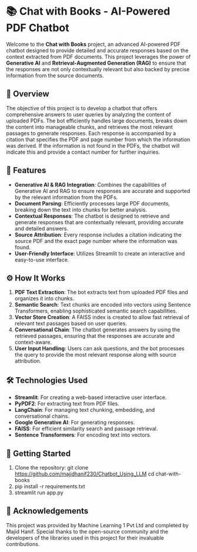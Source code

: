 # 📚 Chat with Books - AI-Powered PDF Chatbot

Welcome to the **Chat with Books** project, an advanced AI-powered PDF chatbot designed to provide detailed and accurate responses based on the context extracted from PDF documents. This project leverages the power of **Generative AI** and **Retrieval-Augmented Generation (RAG)** to ensure that the responses are not only contextually relevant but also backed by precise information from the source documents.

## 📝 Overview

The objective of this project is to develop a chatbot that offers comprehensive answers to user queries by analyzing the content of uploaded PDFs. The bot efficiently handles large documents, breaks down the content into manageable chunks, and retrieves the most relevant passages to generate responses. Each response is accompanied by a citation that specifies the PDF and page number from which the information was derived. If the information is not found in the PDFs, the chatbot will indicate this and provide a contact number for further inquiries.

## 🚀 Features

- **Generative AI & RAG Integration**: Combines the capabilities of Generative AI and RAG to ensure responses are accurate and supported by the relevant information from the PDFs.
- **Document Parsing**: Efficiently processes large PDF documents, breaking down the text into chunks for better analysis.
- **Contextual Responses**: The chatbot is designed to retrieve and generate responses that are contextually relevant, providing accurate and detailed answers.
- **Source Attribution**: Every response includes a citation indicating the source PDF and the exact page number where the information was found.
- **User-Friendly Interface**: Utilizes Streamlit to create an interactive and easy-to-use interface.

## ⚙️ How It Works

1. **PDF Text Extraction**: The bot extracts text from uploaded PDF files and organizes it into chunks.
2. **Semantic Search**: Text chunks are encoded into vectors using Sentence Transformers, enabling sophisticated semantic search capabilities.
3. **Vector Store Creation**: A FAISS index is created to allow fast retrieval of relevant text passages based on user queries.
4. **Conversational Chain**: The chatbot generates answers by using the retrieved passages, ensuring that the responses are accurate and context-aware.
5. **User Input Handling**: Users can ask questions, and the bot processes the query to provide the most relevant response along with source attribution.

## 🛠️ Technologies Used

- **Streamlit**: For creating a web-based interactive user interface.
- **PyPDF2**: For extracting text from PDF files.
- **LangChain**: For managing text chunking, embedding, and conversational chains.
- **Google Generative AI**: For generating responses.
- **FAISS**: For efficient similarity search and passage retrieval.
- **Sentence Transformers**: For encoding text into vectors.

## 🚀 Getting Started

1. Clone the repository:
   git clone https://github.com/majidhanif230/Chatbot_Using_LLM
   cd chat-with-books
2. pip install -r requirements.txt
3. streamlit run app.py
## 🙏 Acknowledgements
This project was provided by Machine Learning 1 Pvt Ltd and completed by Majid Hanif. Special thanks to the open-source community and the developers of the libraries used in this project for their invaluable contributions.

